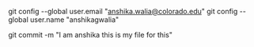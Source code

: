 git config --global user.email "anshika.walia@colorado.edu"
git config --global user.name "anshikagwalia"

git commit -m "I am anshika this is my file for this"
